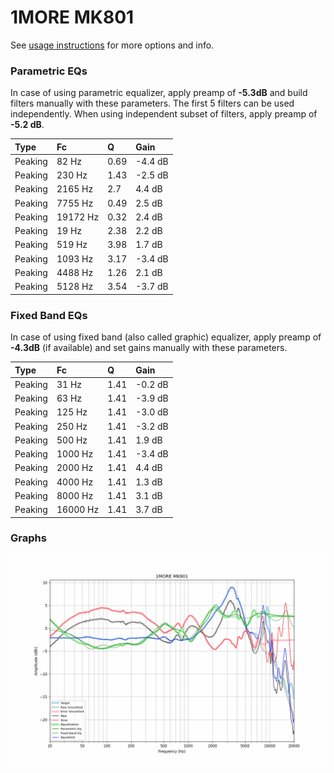 # 1MORE MK801
See [usage instructions](https://github.com/jaakkopasanen/AutoEq#usage) for more options and info.

### Parametric EQs
In case of using parametric equalizer, apply preamp of **-5.3dB** and build filters manually
with these parameters. The first 5 filters can be used independently.
When using independent subset of filters, apply preamp of **-5.2 dB**.

| Type    | Fc       |    Q | Gain    |
|:--------|:---------|:-----|:--------|
| Peaking | 82 Hz    | 0.69 | -4.4 dB |
| Peaking | 230 Hz   | 1.43 | -2.5 dB |
| Peaking | 2165 Hz  | 2.7  | 4.4 dB  |
| Peaking | 7755 Hz  | 0.49 | 2.5 dB  |
| Peaking | 19172 Hz | 0.32 | 2.4 dB  |
| Peaking | 19 Hz    | 2.38 | 2.2 dB  |
| Peaking | 519 Hz   | 3.98 | 1.7 dB  |
| Peaking | 1093 Hz  | 3.17 | -3.4 dB |
| Peaking | 4488 Hz  | 1.26 | 2.1 dB  |
| Peaking | 5128 Hz  | 3.54 | -3.7 dB |

### Fixed Band EQs
In case of using fixed band (also called graphic) equalizer, apply preamp of **-4.3dB**
(if available) and set gains manually with these parameters.

| Type    | Fc       |    Q | Gain    |
|:--------|:---------|:-----|:--------|
| Peaking | 31 Hz    | 1.41 | -0.2 dB |
| Peaking | 63 Hz    | 1.41 | -3.9 dB |
| Peaking | 125 Hz   | 1.41 | -3.0 dB |
| Peaking | 250 Hz   | 1.41 | -3.2 dB |
| Peaking | 500 Hz   | 1.41 | 1.9 dB  |
| Peaking | 1000 Hz  | 1.41 | -3.4 dB |
| Peaking | 2000 Hz  | 1.41 | 4.4 dB  |
| Peaking | 4000 Hz  | 1.41 | 1.3 dB  |
| Peaking | 8000 Hz  | 1.41 | 3.1 dB  |
| Peaking | 16000 Hz | 1.41 | 3.7 dB  |

### Graphs
![](./1MORE%20MK801.png)